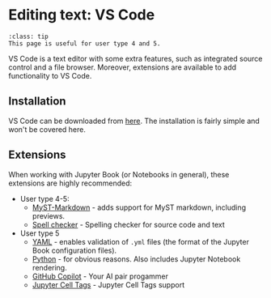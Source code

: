 # Editing text: VS Code

```{admonition} User types
:class: tip
This page is useful for user type 4 and 5.
```

VS Code is a text editor with some extra features, such as integrated source control and a file browser. Moreover, extensions are available to add functionality to VS Code.

## Installation

VS Code can be downloaded from [here](https://code.visualstudio.com). The installation is fairly simple and won't be covered here.

## Extensions

When working with Jupyter Book (or Notebooks in general), these extensions are highly recommended:

- User type 4-5:
    - [MyST-Markdown](https://marketplace.visualstudio.com/items?itemName=ExecutableBookProject.myst-highlight) - adds support for MyST markdown, including previews.
    - [Spell checker](https://marketplace.visualstudio.com/items?itemName=streetsidesoftware.code-spell-checker) - Spelling checker for source code and text
- User type 5
    - [YAML](https://marketplace.visualstudio.com/items?itemName=redhat.vscode-yaml) - enables validation of `.yml` files (the format of the Jupyter Book configuration files).
    - [Python](https://marketplace.visualstudio.com/items?itemName=ms-python.python) - for obvious reasons. Also includes Jupyter Notebook rendering.
    - [GitHub Copilot](https://marketplace.visualstudio.com/items?itemName=GitHub.copilot) - Your AI pair progammer
    - [Jupyter Cell Tags](https://marketplace.visualstudio.com/items?itemName=ms-toolsai.vscode-jupyter-cell-tags) - Jupyter Cell Tags support